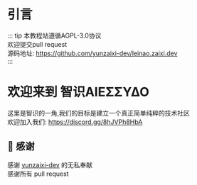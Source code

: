 # 引言

::: tip
本教程站遵循AGPL-3.0协议  
欢迎提交pull request  
源码地址: https://github.com/yunzaixi-dev/leinao.zaixi.dev  
:::

# 欢迎来到 <span class="blue-bold">智识ΑIEΣΣΥΔΟ</span>

这里是<span class="blue-bold">智识</span>的一角,我们的目标是建立一个真正简单纯粹的<span class="blue-bold">技术社区</span>  
欢迎加入我们: https://discord.gg/8hJVPh8HbA  

## 🤝 感谢

感谢 [yunzaixi-dev](https://zaixi.dev) 的无私奉献  
感谢所有 pull request

<Chatbot 
  :chatflowid="'b9c0d33d-a4a6-4d0a-b6da-44f255eb29d3'"
  :apiHost="'https://flowise.zaixi.dev'"
/>
